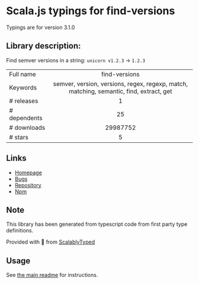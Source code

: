 
# Scala.js typings for find-versions

Typings are for version 3.1.0

## Library description:
Find semver versions in a string: `unicorn v1.2.3` → `1.2.3`

|                    |                 |
| ------------------ | :-------------: |
| Full name          | find-versions |
| Keywords           | semver, version, versions, regex, regexp, match, matching, semantic, find, extract, get |
| # releases         | 1 |
| # dependents       | 25 |
| # downloads        | 29987752 |
| # stars            | 5 |

## Links
- [Homepage](https://github.com/sindresorhus/find-versions#readme)
- [Bugs](https://github.com/sindresorhus/find-versions/issues)
- [Repository](https://github.com/sindresorhus/find-versions)
- [Npm](https://www.npmjs.com/package/find-versions)
    


## Note
This library has been generated from typescript code from first party type definitions.

Provided with :purple_heart: from [ScalablyTyped](https://github.com/oyvindberg/ScalablyTyped)

## Usage
See [the main readme](../../readme.md) for instructions.


